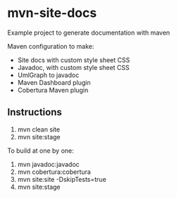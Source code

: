mvn-site-docs
===================

Example project to generate documentation with maven

Maven configuration to make:

 - Site docs with custom style sheet CSS
 - Javadoc, with custom style sheet CSS
 - UmlGraph to javadoc
 - Maven Dashboard plugin
 - Cobertura Maven plugin
 
 Instructions
 -----------------------------
 1. mvn clean site
 2. mvn site:stage
 
 To build at one by one:
 
 1. mvn javadoc:javadoc
 2. mvn cobertura:cobertura
 3. mvn site:site -DskipTests=true
 4. mvn site:stage
 